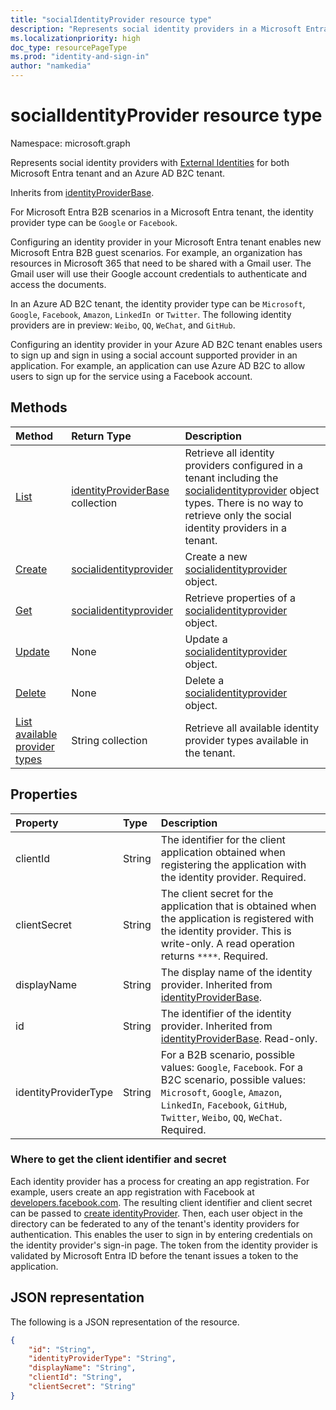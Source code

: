 ```yaml
---
title: "socialIdentityProvider resource type"
description: "Represents social identity providers in a Microsoft Entra tenant and an Azure AD B2C tenant."
ms.localizationpriority: high
doc_type: resourcePageType
ms.prod: "identity-and-sign-in"
author: "namkedia"
---
```


# socialIdentityProvider resource type
Namespace: microsoft.graph

Represents social identity providers with [External Identities](/azure/active-directory/external-identities/) for both Microsoft Entra tenant and an Azure AD B2C tenant.

Inherits from [identityProviderBase](../resources/identityproviderbase.md).

For Microsoft Entra B2B scenarios in a Microsoft Entra tenant, the identity provider type can be `Google` or `Facebook`.

Configuring an identity provider in your Microsoft Entra tenant enables new Microsoft Entra B2B guest scenarios. For example, an organization has resources in Microsoft 365 that need to be shared with a Gmail user. The Gmail user will use their Google account credentials to authenticate and access the documents.

In an Azure AD B2C tenant, the identity provider type can be `Microsoft`, `Google`, `Facebook`, `Amazon`, `LinkedIn `or `Twitter`. The following identity providers are in preview: `Weibo`, `QQ`, `WeChat`, and `GitHub`.

Configuring an identity provider in your Azure AD B2C tenant enables users to sign up and sign in using a social account supported provider in an application. For example, an application can use Azure AD B2C to allow users to sign up for the service using a Facebook account.

## Methods

| Method       | Return Type  |Description|
|:---------------|:--------|:----------|
|[List](../api/identitycontainer-list-identityproviders.md)|[identityProviderBase](../resources/identityproviderbase.md) collection|Retrieve all identity providers configured in a tenant including the [socialidentityprovider](../resources/socialidentityprovider.md) object types. There is no way to retrieve only the social identity providers in a tenant.|
|[Create](../api/identitycontainer-post-identityproviders.md)|[socialidentityprovider](../resources/socialidentityprovider.md) |Create a new [socialidentityprovider](../resources/socialidentityprovider.md) object.|
|[Get](../api/identityproviderbase-get.md) |[socialidentityprovider](../resources/socialidentityprovider.md) |Retrieve properties of a [socialidentityprovider](../resources/socialidentityprovider.md) object.|
|[Update](../api/identityproviderbase-update.md)|None|Update a [socialidentityprovider](../resources/socialidentityprovider.md) object.|
|[Delete](../api/identityproviderbase-delete.md)|None|Delete a [socialidentityprovider](../resources/socialidentityprovider.md) object.|
|[List available provider types](../api/identityproviderbase-availableprovidertypes.md)|String collection|Retrieve all available identity provider types available in the tenant.|

## Properties

|Property|Type|Description|
|:---------------|:--------|:----------|
|clientId|String|The identifier for the client application obtained when registering the application with the identity provider. Required.|
|clientSecret|String|The client secret for the application that is obtained when the application is registered with the identity provider. This is write-only. A read operation returns `****`. Required.|
|displayName|String|The display name of the identity provider. Inherited from [identityProviderBase](../resources/identityproviderbase.md).|
|id|String|The identifier of the identity provider. Inherited from [identityProviderBase](../resources/identityproviderbase.md). Read-only.|
|identityProviderType|String|For a B2B scenario, possible values: `Google`, `Facebook`. For a B2C scenario, possible values: `Microsoft`, `Google`, `Amazon`, `LinkedIn`, `Facebook`, `GitHub`, `Twitter`, `Weibo`, `QQ`, `WeChat`. Required.|

### Where to get the client identifier and secret

Each identity provider has a process for creating an app registration. For example, users create an app registration with Facebook at [developers.facebook.com](https://developers.facebook.com/). The resulting client identifier and client secret can be passed to [create identityProvider](../api/identitycontainer-post-identityproviders.md). Then, each user object in the directory can be federated to any of the tenant's identity providers for authentication. This enables the user to sign in by entering credentials on the identity provider's sign-in page. The token from the identity provider is validated by Microsoft Entra ID before the tenant issues a token to the application.

## JSON representation

The following is a JSON representation of the resource.

<!-- {
  "blockType": "resource",
  "@odata.type": "microsoft.graph.socialIdentityProvider"
} -->

```json
{
    "id": "String",
    "identityProviderType": "String",
    "displayName": "String",
    "clientId": "String",
    "clientSecret": "String"
}
```

<!-- uuid: 8fcb5dbc-d5aa-4681-8e31-b001d5168d79
2015-10-25 14:57:30 UTC -->
<!--
{
  "type": "#page.annotation",
 "description": "socialIdentityProvider",
  "keywords": "",
  "section": "documentation",
  "tocPath": "",
  "suppressions": []
}
-->
